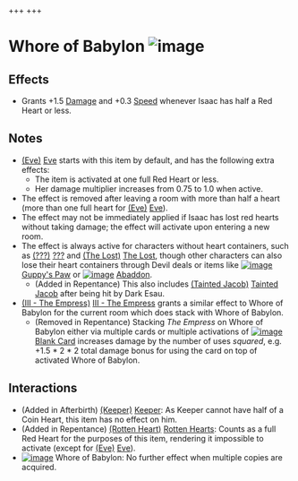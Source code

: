 +++
+++

 # Whore of Babylon ![image](/image/Whore_of_Babylon.png) 

Effects
---------


* Grants +1.5 [Damage](/wiki/Damage "Damage") and +0.3 [Speed](/wiki/Speed "Speed") whenever Isaac has half a Red Heart or less.


Notes
-------


* [(Eve)](/wiki/Eve "Eve") [Eve](/wiki/Eve "Eve") starts with this item by default, and has the following extra effects:
	+ The item is activated at one full Red Heart or less.
	+ Her damage multiplier increases from 0.75 to 1.0 when active.
* The effect is removed after leaving a room with more than half a heart (more than one full heart for  [(Eve)](/wiki/Eve "Eve") [Eve](/wiki/Eve "Eve")).
* The effect may not be immediately applied if Isaac has lost red hearts without taking damage; the effect will activate upon entering a new room.
* The effect is always active for characters without heart containers, such as  [(???)](/wiki/%3F%3F%3F_(Character) "???") [???](/wiki/%3F%3F%3F_(Character) "??? (Character)") and  [(The Lost)](/wiki/The_Lost "The Lost") [The Lost](/wiki/The_Lost "The Lost"), though other characters can also lose their heart containers through Devil deals or items like [![image](/image/Guppy%27s_Paw.png)](/wiki/Guppy%27s_Paw "Guppy's Paw") [Guppy's Paw](/wiki/Guppy%27s_Paw "Guppy's Paw") or [![image](/image/Abaddon.png)](/wiki/Abaddon "Abaddon") [Abaddon](/wiki/Abaddon "Abaddon").
	+ (Added in Repentance) This also includes  [(Tainted Jacob)](/wiki/Tainted_Jacob "Tainted Jacob") [Tainted Jacob](/wiki/Tainted_Jacob "Tainted Jacob") after being hit by Dark Esau.
* [(III - The Empress)](/wiki/Cards_and_Runes "III - The Empress") [III - The Empress](/wiki/Cards_and_Runes "Cards and Runes") grants a similar effect to Whore of Babylon for the current room which does stack with Whore of Babylon.
	+ (Removed in Repentance) Stacking *The Empress* on Whore of Babylon either via multiple cards or multiple activations of [![image](/image/Blank_Card.png)](/wiki/Blank_Card "Blank Card") [Blank Card](/wiki/Blank_Card "Blank Card") increases damage by the number of uses *squared*, e.g. +1.5 * 2 * 2 total damage bonus for using the card on top of activated Whore of Babylon.


Interactions
--------------


* (Added in Afterbirth) [(Keeper)](/wiki/Keeper "Keeper") [Keeper](/wiki/Keeper "Keeper"): As Keeper cannot have half of a Coin Heart, this item has no effect on him.
* (Added in Repentance) [(Rotten Heart)](/wiki/Rotten_Heart "Rotten Heart") [Rotten Hearts](/wiki/Rotten_Heart "Rotten Heart"): Counts as a full Red Heart for the purposes of this item, rendering it impossible to activate (except for  [(Eve)](/wiki/Eve "Eve") [Eve](/wiki/Eve "Eve")).
* [![image](/image/Whore_of_Babylon.png)](/wiki/Whore_of_Babylon "Whore of Babylon") Whore of Babylon: No further effect when multiple copies are acquired.


